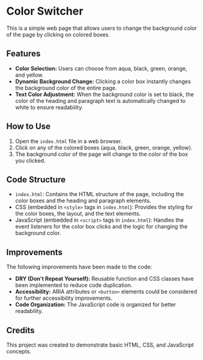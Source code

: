 # Color Switcher

This is a simple web page that allows users to change the background color of the page by clicking on colored boxes.

## Features

* **Color Selection:** Users can choose from aqua, black, green, orange, and yellow.
* **Dynamic Background Change:** Clicking a color box instantly changes the background color of the entire page.
* **Text Color Adjustment:** When the background color is set to black, the color of the heading and paragraph text is automatically changed to white to ensure readability.

## How to Use

1.  Open the `index.html` file in a web browser.
2.  Click on any of the colored boxes (aqua, black, green, orange, yellow).
3.  The background color of the page will change to the color of the box you clicked.

## Code Structure

* `index.html`: Contains the HTML structure of the page, including the color boxes and the heading and paragraph elements.
* CSS (embedded in `<style>` tags in `index.html`): Provides the styling for the color boxes, the layout, and the text elements.
* JavaScript (embedded in `<script>` tags in `index.html`): Handles the event listeners for the color box clicks and the logic for changing the background color.

## Improvements

The following improvements have been made to the code:

* **DRY (Don't Repeat Yourself):** Reusable function and CSS classes have been implemented to reduce code duplication.
* **Accessibility:** ARIA attributes or `<button>` elements could be considered for further accessibility improvements.
* **Code Organization:** The JavaScript code is organized for better readability.

## Credits

This project was created to demonstrate basic HTML, CSS, and JavaScript concepts.
